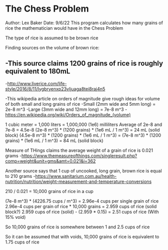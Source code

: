 # The Chess Problem
Author: Lex Baker
Date: 9/6/22
This program calculates how many grains of rice the mathematician would have in the Chess Problem

The type of rice is assumed to be brown rice

Finding sources on the volume of brown rice:

-This source claims 1200 grains of rice is roughly equivalent to 180mL
-
-http://www.liverice.com/life-style/2016/8/11/lygbryenxp23vljuaga8tei8raj4n5


-This wikipedia article on orders of magnitude give rough ideas for volume of both small and long grains of rice
-Small (2mm wide and 5mm long) = 2e-8 m^3
-Large (3mm wide and 12mm long) = 7e-8 m^3
-https://en.wikipedia.org/wiki/Orders_of_magnitude_(volume)


1 cubic meter = 1,000 liters = 1,000,000 (1e6) milliliters 
Average of 2e-8 and 7e-8 = 4.5e-8
(2e-8 m^3) * (1200 grains) * (1e6 mL  /  1 m^3) = 24 mL (solid block)
(4.5e-8 m^3) * (1200 grains) * (1e6 mL  /  1 m^3) = 
(7e-8 m^3) * (1200 grains) * (1e6 mL  /  1 m^3) = 84 mL (solid block)


Measure of THings claims the average weight of a grain of rice is 0.021 grams
-https://www.themeasureofthings.com/singleresult.php?comp=weight&unit=gms&amt=0.021&i=362

Another source says that 1 cup of uncooked, long grain, brown rice is equal to 210 grams
-https://www.sanitarium.com.au/health-nutrition/nutrition/weight-measurement-and-temperature-conversions

210 / 0.021 = 10,000 grains of rice in a cup

(7e-8 m^3) * (4226.75 cups / m^3) = 2.96e-4 cups per single grain of rice
2.96e-4 cups per grain of rice * 10,000 grains = 2.959 cups of rice (solid block?)
2.959 cups of rice (solid) - (2.959 * 0.15) = 2.51 cups of rice (With 15% void)


So 10,000 grains of rice is somewhere between 1 and 2.5 cups of rice

So it can be assumed that with voids, 10,000 grains of rice is equivalent to 1.75 cups of rice